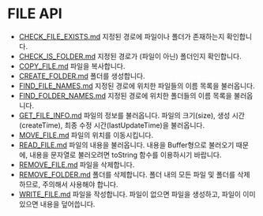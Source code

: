 # FILE API
* [CHECK_FILE_EXISTS.md](CHECK_FILE_EXISTS.md) 지정된 경로에 파일이나 폴더가 존재하는지 확인합니다.
* [CHECK_IS_FOLDER.md](CHECK_IS_FOLDER.md) 지정된 경로가 (파일이 아닌) 폴더인지 확인합니다.
* [COPY_FILE.md](COPY_FILE.md) 파일을 복사합니다.
* [CREATE_FOLDER.md](CREATE_FOLDER.md) 폴더를 생성합니다.
* [FIND_FILE_NAMES.md](FIND_FILE_NAMES.md) 지정된 경로에 위치한 파일들의 이름 목록을 불러옵니다.
* [FIND_FOLDER_NAMES.md](FIND_FOLDER_NAMES.md) 지정된 경로에 위치한 폴더들의 이름 목록을 불러옵니다.
* [GET_FILE_INFO.md](GET_FILE_INFO.md) 파일의 정보를 불러옵니다.  파일의 크기(size), 생성 시간(createTime), 최종 수정 시간(lastUpdateTime)을 불러옵니다.
* [MOVE_FILE.md](MOVE_FILE.md) 파일의 위치를 이동시킵니다.
* [READ_FILE.md](READ_FILE.md) 파일의 내용을 불러옵니다.  내용을 Buffer형으로 불러오기 때문에, 내용을 문자열로 불러오려면 toString 함수를 이용하시기 바랍니다.
* [REMOVE_FILE.md](REMOVE_FILE.md) 파일을 삭제합니다.
* [REMOVE_FOLDER.md](REMOVE_FOLDER.md) 폴더를 삭제합니다.  폴더 내의 모든 파일 및 폴더를 삭제하므로, 주의해서 사용해야 합니다.
* [WRITE_FILE.md](WRITE_FILE.md) 파일을 작성합니다.  파일이 없으면 파일을 생성하고, 파일이 이미 있으면 내용을 덮어씁니다.

